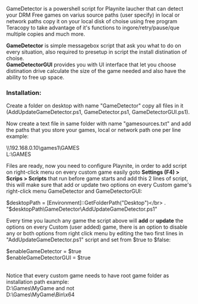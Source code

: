GameDetector is a powershell script for Playnite laucher that can detect your DRM Free games on varius source paths (user specify) in local or network paths copy it on your local disk of choise using free program Teracopy to take advantage of it's functions to ingore/retry/pause/que multiple copies and much more.

<b>GameDetector</b> is simple messagebox script that ask you what to do on every situation, also  required to presetup in script the install distination of choise.</br>
<b>GameDetectorGUI</b> provides you with UI interface that let you choose distination drive calculate the size of the game needed and also have the ability to free up space.

<h3><b>Installation:</b></h3>

Create a folder on desktop with name "GameDetector" copy all files in it (AddUpdateGameDetector.ps1, GameDetector.ps1, GameDetectorGUI.ps1).

Now create a text file in same folder with name "gamesources.txt" and add the paths that you store your games, local or network path one per line
example:

\\\192.168.0.10\games1\GAMES</br>
L:\GAMES

Files are ready, now you need to configure Playnite, in order to add script on right-click menu on every custom game easily goto <b>Settings (F4) > Scrips > Scripts</b> that run before game starts and add this 2 lines of script, this will make sure that add or update two options on every Custom game's right-click menu GameDetector and GameDetectorGUI:

$desktopPath = [Environment]::GetFolderPath("Desktop")</br>
. "$desktopPath\GameDetector\AddUpdateGameDetector.ps1"

Every time you launch any game the script above will <b>add</b> or <b>update</b> the options on every Custom (user added) game, there is an option to disable any or both options from right click menu by editing the two first lines in "AddUpdateGameDetector.ps1" script and set from $true to $false:
<p>
$enableGameDetector = $true</br>
$enableGameDetectorGUI = $true
</p>

</br>
Notice that every custom game needs to have root game folder as installation path example: </br>D:\Games\MyGame and not </br>D:\Games\MyGame\Bin\x64
